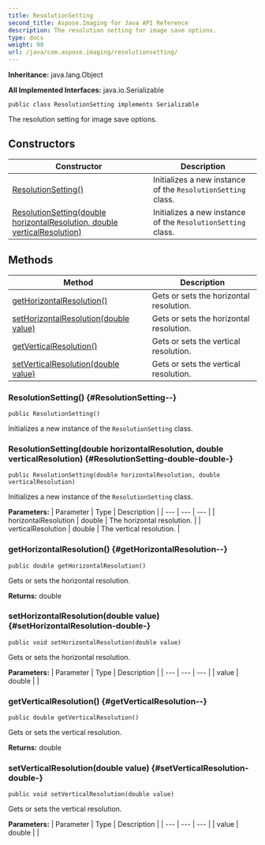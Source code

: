 ```yaml
---
title: ResolutionSetting
second_title: Aspose.Imaging for Java API Reference
description: The resolution setting for image save options.
type: docs
weight: 98
url: /java/com.aspose.imaging/resolutionsetting/
---
```

**Inheritance:**
java.lang.Object

**All Implemented Interfaces:**
java.io.Serializable
```
public class ResolutionSetting implements Serializable
```

The resolution setting for image save options.
## Constructors

| Constructor | Description |
| --- | --- |
| [ResolutionSetting()](#ResolutionSetting--) | Initializes a new instance of the `ResolutionSetting` class. |
| [ResolutionSetting(double horizontalResolution, double verticalResolution)](#ResolutionSetting-double-double-) | Initializes a new instance of the `ResolutionSetting` class. |
## Methods

| Method | Description |
| --- | --- |
| [getHorizontalResolution()](#getHorizontalResolution--) | Gets or sets the horizontal resolution. |
| [setHorizontalResolution(double value)](#setHorizontalResolution-double-) | Gets or sets the horizontal resolution. |
| [getVerticalResolution()](#getVerticalResolution--) | Gets or sets the vertical resolution. |
| [setVerticalResolution(double value)](#setVerticalResolution-double-) | Gets or sets the vertical resolution. |
### ResolutionSetting() {#ResolutionSetting--}
```
public ResolutionSetting()
```


Initializes a new instance of the `ResolutionSetting` class.

### ResolutionSetting(double horizontalResolution, double verticalResolution) {#ResolutionSetting-double-double-}
```
public ResolutionSetting(double horizontalResolution, double verticalResolution)
```


Initializes a new instance of the `ResolutionSetting` class.

**Parameters:**
| Parameter | Type | Description |
| --- | --- | --- |
| horizontalResolution | double | The horizontal resolution. |
| verticalResolution | double | The vertical resolution. |

### getHorizontalResolution() {#getHorizontalResolution--}
```
public double getHorizontalResolution()
```


Gets or sets the horizontal resolution.

**Returns:**
double
### setHorizontalResolution(double value) {#setHorizontalResolution-double-}
```
public void setHorizontalResolution(double value)
```


Gets or sets the horizontal resolution.

**Parameters:**
| Parameter | Type | Description |
| --- | --- | --- |
| value | double |  |

### getVerticalResolution() {#getVerticalResolution--}
```
public double getVerticalResolution()
```


Gets or sets the vertical resolution.

**Returns:**
double
### setVerticalResolution(double value) {#setVerticalResolution-double-}
```
public void setVerticalResolution(double value)
```


Gets or sets the vertical resolution.

**Parameters:**
| Parameter | Type | Description |
| --- | --- | --- |
| value | double |  |

